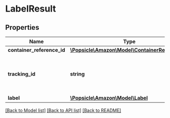 # LabelResult

## Properties
Name | Type | Description | Notes
------------ | ------------- | ------------- | -------------
**container_reference_id** | [**\Popsicle\Amazon\Model\ContainerReferenceId**](ContainerReferenceId.md) |  | [optional] 
**tracking_id** | **string** | The tracking identifier assigned to the container. | [optional] 
**label** | [**\Popsicle\Amazon\Model\Label**](Label.md) |  | [optional] 

[[Back to Model list]](../../README.md#documentation-for-models) [[Back to API list]](../../README.md#documentation-for-api-endpoints) [[Back to README]](../../README.md)

